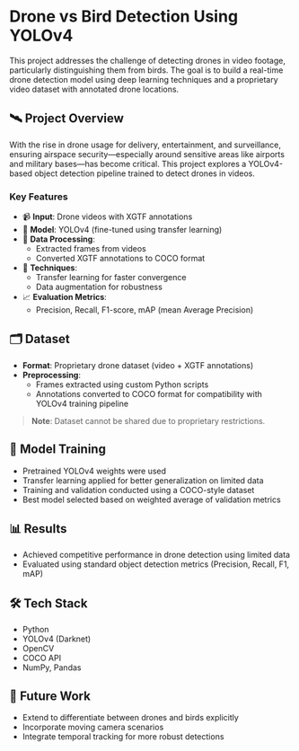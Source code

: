 # Drone vs Bird Detection Using YOLOv4

This project addresses the challenge of detecting drones in video footage, particularly distinguishing them from birds. The goal is to build a real-time drone detection model using deep learning techniques and a proprietary video dataset with annotated drone locations.

## 🛰️ Project Overview

With the rise in drone usage for delivery, entertainment, and surveillance, ensuring airspace security—especially around sensitive areas like airports and military bases—has become critical. This project explores a YOLOv4-based object detection pipeline trained to detect drones in videos.

### Key Features

- 📹 **Input**: Drone videos with XGTF annotations  
- 🧠 **Model**: YOLOv4 (fine-tuned using transfer learning)  
- 🔁 **Data Processing**:
  - Extracted frames from videos
  - Converted XGTF annotations to COCO format
- 🔧 **Techniques**:
  - Transfer learning for faster convergence
  - Data augmentation for robustness
- 📈 **Evaluation Metrics**:
  - Precision, Recall, F1-score, mAP (mean Average Precision)

## 🗂️ Dataset

- **Format**: Proprietary drone dataset (video + XGTF annotations)  
- **Preprocessing**:
  - Frames extracted using custom Python scripts
  - Annotations converted to COCO format for compatibility with YOLOv4 training pipeline

> **Note**: Dataset cannot be shared due to proprietary restrictions.

## 🚀 Model Training

- Pretrained YOLOv4 weights were used
- Transfer learning applied for better generalization on limited data
- Training and validation conducted using a COCO-style dataset
- Best model selected based on weighted average of validation metrics

## 📊 Results

- Achieved competitive performance in drone detection using limited data
- Evaluated using standard object detection metrics (Precision, Recall, F1, mAP)

## 🛠️ Tech Stack

- Python
- YOLOv4 (Darknet)
- OpenCV
- COCO API
- NumPy, Pandas

## 🧪 Future Work

- Extend to differentiate between drones and birds explicitly
- Incorporate moving camera scenarios
- Integrate temporal tracking for more robust detections